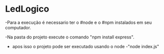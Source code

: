 # LedLogico
 
-Para a execução é necessario ter o #node e o #npm instalados em seu computador.

-Na pasta do projeto execute o comando "npm install express".

- apos isso o projeto pode ser executado usando o node -"node index.js"

